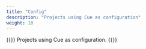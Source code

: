 ```yaml
---
title: "Config"
description: "Projects using Cue as configuration"
weight: 10
---
```


{{<lead>}}
Projects using Cue as configuration.
{{</lead>}}


